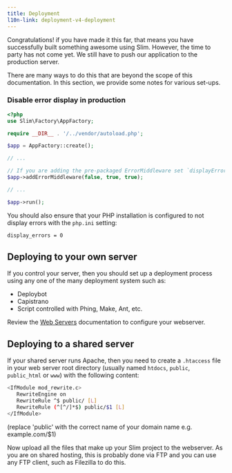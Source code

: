 ```yaml
---
title: Deployment
l10n-link: deployment-v4-deployment
---
```

Congratulations! if you have made it this far, that means you have successfully built something 
awesome using Slim. However, the time to party has not come yet. We still have to push our 
application to the production server.

There are many ways to do this that are beyond the scope of this documentation. In 
this section, we provide some notes for various set-ups.

### Disable error display in production
```php
<?php
use Slim\Factory\AppFactory;

require __DIR__ . '/../vendor/autoload.php';

$app = AppFactory::create();

// ...

// If you are adding the pre-packaged ErrorMiddleware set `displayErrorDetails` to `false`
$app->addErrorMiddleware(false, true, true);

// ...

$app->run();
```

You should also ensure that your PHP installation is configured to not display
errors with the `php.ini` setting:

```bash
display_errors = 0
```

## Deploying to your own server

If you control your server, then you should set up a deployment process using any 
one of the many deployment system such as:

* Deploybot
* Capistrano
* Script controlled with Phing, Make, Ant, etc.

Review the [Web Servers](/docs/v4/start/web-servers.html) documentation to configure your webserver.

## Deploying to a shared server

If your shared server runs Apache, then you need to create a `.htaccess` file 
in your web server root directory (usually named `htdocs`, `public`, `public_html`
or `www`) with the following content:

```bash
<IfModule mod_rewrite.c>
   RewriteEngine on
   RewriteRule ^$ public/ [L]
   RewriteRule (^[^/]*$) public/$1 [L]
</IfModule>
```

(replace 'public' with the correct name of your domain name e.g. example.com/$1)

Now upload all the files that make up your Slim project to the webserver. As you
are on shared hosting, this is probably done via FTP and you can use any FTP client, 
such as Filezilla to do this.

